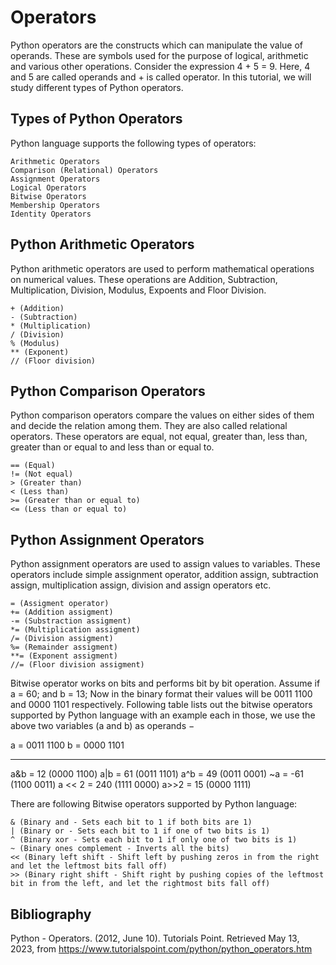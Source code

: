 # Operators

Python operators are the constructs which can manipulate the value of operands. These are symbols used for the purpose of logical, arithmetic and various other operations. Consider the expression 4 + 5 = 9. Here, 4 and 5 are called operands and + is called operator. In this tutorial, we will study different types of Python operators.

## Types of Python Operators

Python language supports the following types of operators:

    Arithmetic Operators
    Comparison (Relational) Operators
    Assignment Operators
    Logical Operators
    Bitwise Operators
    Membership Operators
    Identity Operators

## Python Arithmetic Operators

Python arithmetic operators are used to perform mathematical operations on numerical values. These operations are Addition, Subtraction, Multiplication, Division, Modulus, Expoents and Floor Division.

    + (Addition)
    - (Subtraction)
    * (Multiplication)
    / (Division)
    % (Modulus)
    ** (Exponent)
    // (Floor division)

## Python Comparison Operators

Python comparison operators compare the values on either sides of them and decide the relation among them. They are also called relational operators. These operators are equal, not equal, greater than, less than, greater than or equal to and less than or equal to.

    == (Equal)
    != (Not equal)
    > (Greater than)
    < (Less than)
    >= (Greater than or equal to)
    <= (Less than or equal to)

## Python Assignment Operators

Python assignment operators are used to assign values to variables. These operators include simple assignment operator, addition assign, subtraction assign, multiplication assign, division and assign operators etc.

    = (Assigment operator)
    += (Addition assigment)
    -= (Substraction assigment)
    *= (Multiplication assigment)
    /= (Division assigment)
    %= (Remainder assigment)
    **= (Exponent assigment)
    //= (Floor division assigment)

Bitwise operator works on bits and performs bit by bit operation. Assume if a = 60; and b = 13; Now in the binary format their values will be 0011 1100 and 0000 1101 respectively. Following table lists out the bitwise operators supported by Python language with an example each in those, we use the above two variables (a and b) as operands −

a = 0011 1100
b = 0000 1101

--------------------------

a&b = 12 (0000 1100)
a|b = 61 (0011 1101)
a^b = 49 (0011 0001)
~a  = -61 (1100 0011)
a << 2 = 240 (1111 0000)
a>>2 = 15 (0000 1111)

There are following Bitwise operators supported by Python language:

    & (Binary and - Sets each bit to 1 if both bits are 1)
    | (Binary or - Sets each bit to 1 if one of two bits is 1)
    ^ (Binary xor - Sets each bit to 1 if only one of two bits is 1)
    ~ (Binary ones complement - Inverts all the bits)
    << (Binary left shift - Shift left by pushing zeros in from the right and let the leftmost bits fall off)
    >> (Binary right shift - Shift right by pushing copies of the leftmost bit in from the left, and let the rightmost bits fall off)



## Bibliography

Python - Operators. (2012, June 10). Tutorials Point. Retrieved May 13, 2023, from https://www.tutorialspoint.com/python/python_operators.htm